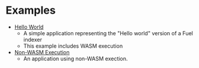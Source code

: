 # Examples

- [Hello World](./hello-indexer.md)
  - A simple application representing the "Hello world" version of a Fuel indexer
  - This example includes WASM execution
- [Non-WASM Execution](./non-wasm.md)
  - An application using non-WASM exection.